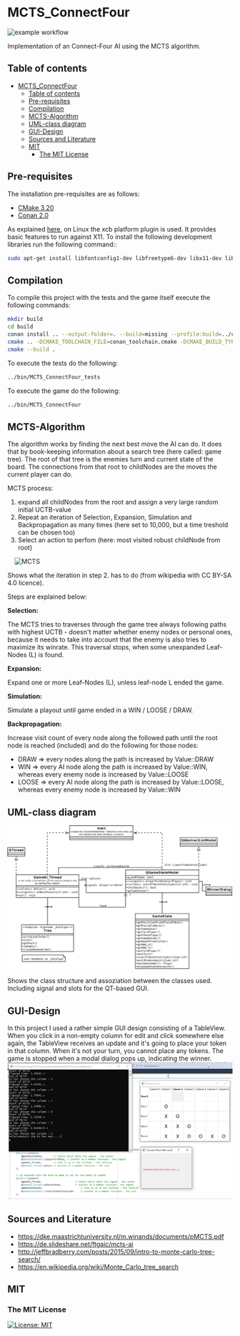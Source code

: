 # MCTS_ConnectFour

![example workflow](https://github.com/RobertHue/MCTS_ConnectFour/actions/workflows/build_and_test.yml/badge.svg)

Implementation of an Connect-Four AI using the MCTS algorithm.

## Table of contents

- [MCTS\_ConnectFour](#mcts_connectfour)
  - [Table of contents](#table-of-contents)
  - [Pre-requisites](#pre-requisites)
  - [Compilation](#compilation)
  - [MCTS-Algorithm](#mcts-algorithm)
  - [UML-class diagram](#uml-class-diagram)
  - [GUI-Design](#gui-design)
  - [Sources and Literature](#sources-and-literature)
  - [MIT](#mit)
    - [The MIT License](#the-mit-license)

## Pre-requisites

The installation pre-requisites are as follows:

- [CMake 3.20](https://cmake.org/download/)
- [Conan 2.0](https://docs.conan.io/1/installation.html)

As explained [here](https://doc.qt.io/qt-6/linux-requirements.html), on Linux the xcb platform plugin is used. It provides basic features to run against X11. To install the following development libraries run the following command::

```bash
sudo apt-get install libfontconfig1-dev libfreetype6-dev libx11-dev libx11-xcb-dev libxext-dev libxfixes-dev libxi-dev libxrender-dev libxcb1-dev libxcb-cursor-dev libxcb-glx0-dev libxcb-keysyms1-dev libxcb-image0-dev libxcb-shm0-dev libxcb-icccm4-dev libxcb-sync-dev libxcb-xfixes0-dev libxcb-shape0-dev libxcb-randr0-dev libxcb-render-util0-dev libxcb-util-dev libxcb-xinerama0-dev libxcb-xkb-dev libxkbcommon-dev libxkbcommon-x11-dev
```

## Compilation

To compile this project with the tests and the game itself execute the following commands:

```bash
mkdir build
cd build
conan install .. --output-folder=. --build=missing --profile:build=../conan-profile.txt
cmake .. -DCMAKE_TOOLCHAIN_FILE=conan_toolchain.cmake -DCMAKE_BUILD_TYPE=Release
cmake --build .
```

To execute the tests do the following:

```bash
../bin/MCTS_ConnectFour_tests
```

To execute the game do the following:

```bash
../bin/MCTS_ConnectFour
```

## MCTS-Algorithm

The algorithm works by finding the next best move the AI can do.
It does that by book-keeping information about a search tree (here called: game tree).
The root of that tree is the enemies turn and current state of the board.
The connections from that root to childNodes are the moves the current player can do.

MCTS process:

1. expand all childNodes from the root and assign a very large random initial UCTB-value
2. Repeat an iteration of Selection, Expansion, Simulation and Backpropagation as many times (here set to 10,000, but a time treshold can be chosen too)
3. Select an action to perfom (here: most visited robust childNode from root)

&nbsp;
&nbsp;
![MCTS](https://upload.wikimedia.org/wikipedia/commons/thumb/6/62/MCTS_%28English%29_-_Updated_2017-11-19.svg/1920px-MCTS_%28English%29_-_Updated_2017-11-19.svg.png)

Shows what the iteration in step 2. has to do (from wikipedia with CC BY-SA 4.0 licence).

Steps are explained below:

**Selection:**

The MCTS tries to traverses through the game tree always following paths with highest UCTB - doesn't matter whether enemy nodes or personal ones, because it needs to take into account that the enemy is also tries to maximize its winrate. This traversal stops, when some unexpanded Leaf-Nodes (L) is found.

**Expansion:**

Expand one or more Leaf-Nodes (L), unless leaf-node L ended the game.

**Simulation:**

Simulate a playout until game ended in a WIN / LOOSE / DRAW.

**Backpropagation:**

Increase visit count of every node along the followed path until the root node is reached (included) and do the following for those nodes:

- DRAW => every nodes along the path is increased by Value::DRAW
- WIN => every AI node along the path is increased by Value::WIN, whereas every enemy node is increased by Value::LOOSE
- LOOSE => every AI node along the path is increased by Value::LOOSE, whereas every enemy node is increased by Value::WIN

## UML-class diagram

![UML-class diagram](resources/UML_class_dia.png)

Shows the class structure and assoziation between the classes used. Including signal and slots for the QT-based GUI.

## GUI-Design

In this project I used a rather simple GUI design consisting of a TableView. When you click in a non-empty column for edit and click somewhere else again, the TableView receives an update and it's going to place your token in that column. When it's not your turn, you cannot place any tokens. The game is stopped when a modal dialog pops up, indicating the winner.
![GUI design](resources/GUI.PNG)

## Sources and Literature

- <https://dke.maastrichtuniversity.nl/m.winands/documents/pMCTS.pdf>
- <https://de.slideshare.net/ftgaic/mcts-ai>
- <http://jeffbradberry.com/posts/2015/09/intro-to-monte-carlo-tree-search/>
- <https://en.wikipedia.org/wiki/Monte_Carlo_tree_search>

## MIT

### The MIT License

[![License: MIT](https://img.shields.io/badge/License-MIT-yellow.svg)](https://opensource.org/licenses/MIT)
